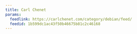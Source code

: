 ```yaml
---
title: Carl Chenet
params:
  feedlink: https://carlchenet.com/category/debian/feed/
  feedid: 1b599dc1ac43f50b46675b81c2c46168
---
```

